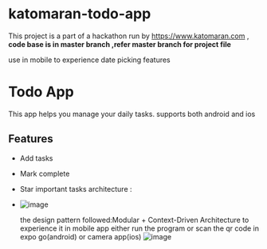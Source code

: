 # katomaran-todo-app
This project is a part of a hackathon run by https://www.katomaran.com , 
**code base is in master branch ,refer master branch for project file**

use in mobile to experience date picking features
# Todo App 
This app helps you manage your daily tasks.
supports both android and ios

## Features
- Add tasks
- Mark complete
- Star important tasks
architecture :
- ![image](https://github.com/user-attachments/assets/f0f216de-e7f3-4021-b5fd-c9116b471772)

  the design pattern followed:Modular + Context-Driven Architecture
to experience it in mobile app either run the program or scan the qr code in expo go(android) or camera app(ios)
![image](https://github.com/user-attachments/assets/e5a7c70d-b932-42da-b3f6-d1507ff74ae4)




